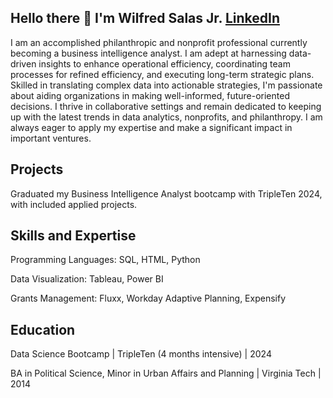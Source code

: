 ## Hello there 👋 I'm Wilfred Salas Jr. [LinkedIn](https://www.linkedin.com/in/wilfredsalasjr/)

I am an accomplished philanthropic and nonprofit professional currently becoming a business intelligence analyst. I am adept at harnessing data-driven insights to enhance operational efficiency, coordinating team processes for refined efficiency, and executing long-term strategic plans. Skilled in translating complex data into actionable strategies, I'm passionate about aiding organizations in making well-informed, future-oriented decisions. I thrive in collaborative settings and remain dedicated to keeping up with the latest trends in data analytics, nonprofits, and philanthropy. I am always eager to apply my expertise and make a significant impact in important ventures.

## Projects

Graduated my Business Intelligence Analyst bootcamp with TripleTen 2024, with included applied projects.

## Skills and Expertise

Programming Languages: SQL, HTML, Python

Data Visualization: Tableau, Power BI 

Grants Management: Fluxx, Workday Adaptive Planning, Expensify

## Education

Data Science Bootcamp | TripleTen (4 months intensive) | 2024

BA in Political Science, Minor in Urban Affairs and Planning | Virginia Tech | 2014
